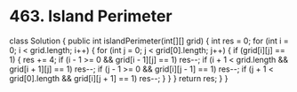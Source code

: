 # 463. Island Perimeter

class Solution { public int islandPerimeter\(int\[\]\[\] grid\) { int res = 0; for \(int i = 0; i &lt; grid.length; i++\) { for \(int j = 0; j &lt; grid\[0\].length; j++\) { if \(grid\[i\]\[j\] == 1\) { res += 4; if \(i - 1 &gt;= 0 && grid\[i - 1\]\[j\] == 1\) res--; if \(i + 1 &lt; grid.length && grid\[i + 1\]\[j\] == 1\) res--; if \(j - 1 &gt;= 0 && grid\[i\]\[j - 1\] == 1\) res--; if \(j + 1 &lt; grid\[0\].length && grid\[i\]\[j + 1\] == 1\) res--; } } } return res; } }

